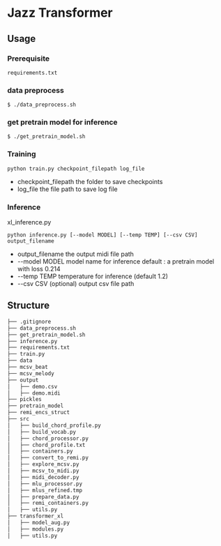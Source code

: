 # Jazz Transformer

## Usage

### Prerequisite

```
requirements.txt
```
### data preprocess
```
$ ./data_preprocess.sh
```

### get pretrain model for inference
```
$ ./get_pretrain_model.sh
```

### Training

```
python train.py checkpoint_filepath log_file
```
* checkpoint_filepath  the folder to save checkpoints
* log_file             the file path to save log file


### Inference
xl_inference.py
```
python inference.py [--model MODEL] [--temp TEMP] [--csv CSV] output_filename
```
* output_filename  the output midi file path
* --model MODEL    model name for inference default : a pretrain model with loss 0.214
* --temp TEMP      temperature for inference (default 1.2)
* --csv CSV        (optional) output csv file path

## Structure
```bash
├── .gitignore
├── data_preprocess.sh
├── get_pretrain_model.sh
├── inference.py
├── requirements.txt
├── train.py
├── data
├── mcsv_beat
├── mcsv_melody
├── output
│   ├── demo.csv
│   ├── demo.midi
├── pickles
├── pretrain_model
├── remi_encs_struct
├── src
│   ├── build_chord_profile.py
│   ├── build_vocab.py
│   ├── chord_processor.py
│   ├── chord_profile.txt
│   ├── containers.py
│   ├── convert_to_remi.py
│   ├── explore_mcsv.py
│   ├── mcsv_to_midi.py
│   ├── midi_decoder.py
│   ├── mlu_processor.py
│   ├── mlus_refined.tmp
│   ├── prepare_data.py
│   ├── remi_containers.py
│   ├── utils.py
├── transformer_xl
│   ├── model_aug.py
│   ├── modules.py
│   ├── utils.py
```

